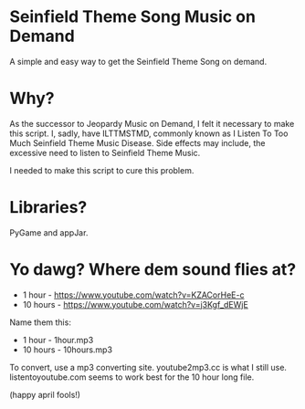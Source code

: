 # Seinfield Theme Song Music on Demand
A simple and easy way to get the Seinfield Theme Song on demand.

# Why?
As the successor to Jeopardy Music on Demand, I felt it necessary to make this script. I, sadly, have ILTTMSTMD, commonly known as I Listen To Too Much Seinfield Theme Music Disease. Side effects may include, the excessive need to listen to Seinfield Theme Music.

I needed to make this script to cure this problem.

# Libraries?
PyGame and appJar.

# Yo dawg? Where dem sound flies at?
* 1 hour - https://www.youtube.com/watch?v=KZACorHeE-c
* 10 hours - https://www.youtube.com/watch?v=j3Kgf_dEWjE

Name them this:
* 1 hour - 1hour.mp3
* 10 hours - 10hours.mp3

To convert, use a mp3 converting site. youtube2mp3.cc is what I still use. listentoyoutube.com seems to work best for the 10 hour long file.

(happy april fools!)
